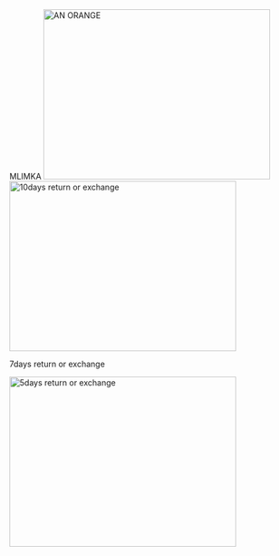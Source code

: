 <!DOCTYPE html>
<html>
  <head>
    <titile>MLIMKA</titile>
  </head>
  <body>
    <img
      src="https://wallpapercave.com/wp/wp2293595.jpg"
      alt="AN ORANGE"
      width="400"
      height="300"
      title="the sweat orange">
    <img
      src="https://assets-jiocdn.ajio.com/medias/sys_master/root/20250622/TS3X/68575f982b1ad9265b582a91/-1117Wx1400H-466434263-greymelange-MODEL2.jpg"
      alt="10days return or exchange"
      width="400"
      height="300"
      title="men cargo pant">
    <p>7days return or exchange</p>
    <img src="https://assets-jiocdn.ajio.com/medias/sys_master/root/20250116/eZ6g/6788ee0c663dbe1c5fdbc8df/-473Wx593H-443055588-olive-MODEL.jpg" alt="5days return or exchange"
    width="400"
    height="300">
    
      
  </body>
</html>
